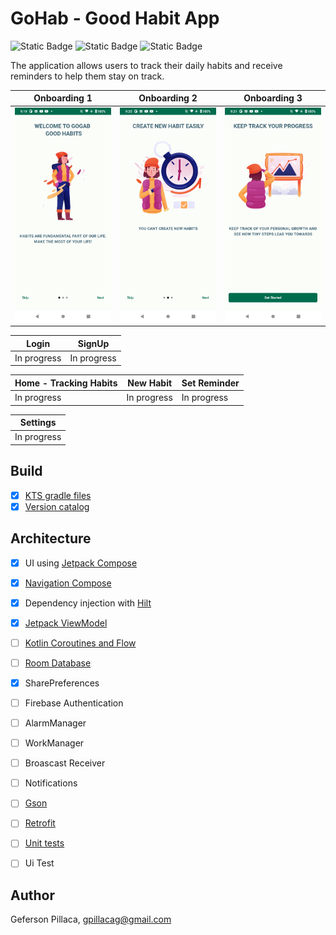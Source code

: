 # GoHab - Good Habit App
![Static Badge](https://img.shields.io/badge/platform-Android-green?color=3DDC84&link=https%3A%2F%2Fdeveloper.android.com%2F) ![Static Badge](https://img.shields.io/badge/Kotlin-1.9.0-purple?color=7f52ff&link=https%3A%2F%2Fkotlinlang.org%2Fdocs%2Fhome.html) ![Static Badge](https://img.shields.io/badge/licence-MIT-red?color=9d2235&link=https%3A%2F%2Fgithub.com%2Fgpillaca%2FUpcomingMovies%2Fblob%2Fmaster%2FLICENSE)

The application allows users to track their daily habits and receive reminders to help them stay on track. 

| Onboarding 1 | Onboarding 2 | Onboarding 3 |
| --- | --- | --- |
| ![Onboarding1](https://github.com/gpillaca/GoHab/blob/master/screenshot/onboarding1.png) | ![Onboarding2](https://github.com/gpillaca/GoHab/blob/master/screenshot/onboarding2.png) | ![Onboarding3](https://github.com/gpillaca/GoHab/blob/master/screenshot/onboarding3.png) |

| Login | SignUp |
| --- | --- |
| In progress | In progress |

| Home - Tracking Habits | New Habit | Set Reminder |
| --- | --- | --- |
| In progress | In progress | In progress |

| Settings |
| --- |
| In progress |

## Build
- [x] [KTS gradle files](https://docs.gradle.org/current/userguide/platforms.html)
- [x] [Version catalog](https://developer.android.com/build/migrate-to-catalogs)

## Architecture
- [x] UI using [Jetpack Compose](https://developer.android.com/develop/ui/compose)
- [x] [Navigation Compose](https://developer.android.com/develop/ui/compose/navigation)
- [x] Dependency injection with [Hilt](https://developer.android.com/training/dependency-injection/hilt-android)
- [x] [Jetpack ViewModel](https://developer.android.com/topic/libraries/architecture/viewmodel)
- [ ] [Kotlin Coroutines and Flow](https://developer.android.com/kotlin/coroutines)
- [ ] [Room Database](https://developer.android.com/training/data-storage/room)
- [x] SharePreferences
- [ ] Firebase Authentication
- [ ] AlarmManager
- [ ] WorkManager
- [ ] Broascast Receiver
- [ ] Notifications

- [ ] [Gson](https://github.com/google/gson)
- [ ] [Retrofit](https://square.github.io/retrofit/)
    
- [ ] [Unit tests](https://developer.android.com/training/testing/local-tests)
- [ ] Ui Test

## Author

Geferson Pillaca, gpillacag@gmail.com 
